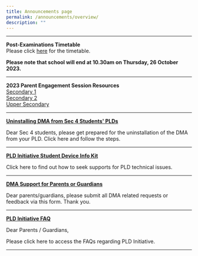 ```yaml
---
title: Announcements page
permalink: /announcements/overview/
description: ""
---
```

***
**Post-Examinations Timetable**<br>
Please click [here](https://drive.google.com/file/d/1SlC-FX9ZFOTqDh2UotKmhGgjtsn75w8N/view?usp=sharing) for the timetable.

**Please note that school will end at 10.30am on Thursday, 26 October 2023.**

***

**2023 Parent Engagement Session Resources** <br>
[Secondary 1](https://drive.google.com/file/d/10oPm0oXFx8yrKZgHSQGLTsU5v45BhSZT/view?usp=drive_link)
<br> [Secondary 2](https://drive.google.com/file/d/1lC5tO0wGM7-NeBZlCmV7wN5z3tkt52FB/view?usp=drive_link)
<br> [Upper Secondary](https://drive.google.com/file/d/1YOuFeZo-U1EinOFUsXC6oVnwS3ODwgfb/view?usp=drive_link)

***

[**Uninstalling DMA from Sec 4 Students' PLDs**](https://sites.google.com/moe.edu.sg/ndlp-pld-portal/dma-and-cyber-wellness/dma-uninstallation-for-sec-4-students-plds-in-2022)

Dear Sec 4 students, please get prepared for the uninstallation of the DMA from your PLD. Click here and follow the steps.

* * *

[**PLD Initiative Student Device Info Kit**](https://drive.google.com/file/d/1QNMr8JGEshB0P79qM9vtbmu2a11WhkJh/view?usp=sharing)

Click here to find out how to seek supports for PLD technical issues.

* * *

[**DMA Support for Parents or Guardians**](https://sites.google.com/moe.edu.sg/ndlp-pld-portal/dma-and-cyber-wellness)

Dear parents/guardians, please submit all DMA related requests or feedback via this form. Thank you.

* * *

[**PLD Initiative FAQ**](https://sites.google.com/moe.edu.sg/ndlp-pld-portal/frequently-asked-questions)

Dear Parents / Guardians,

Please click here to access the FAQs regarding PLD Initiative.

* * *